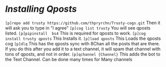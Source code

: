 # ***Installing Qposts***

```[p]repo add trusty https://github.com/thpryrchn/Trusty-cogs.git```
	Then it will ask you to type in "I agree"
```[p]cog list trusty```
	You will see qposts listed.
```[p]pipinstall  bs4```
	This is required for qposts to work.
```[p]cog install trusty qposts```
	This Installs it.
```[p]load qposts```
	This Loads the qposts cog
```[p]dlq```
	This has the qposts sync with 8Chan all the posts that are there. If you do this after you add it to a text channel, it will spam that channel with tons of qposts, and not in order.
```[p]qchannel {Channel}```
	This adds the bot to the Text Channel. Can be done many times for Many channels
	
